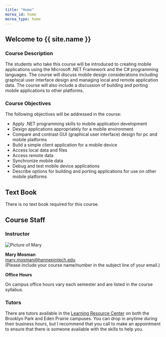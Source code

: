 ```yaml
---
title: "Home"
morea_id: home
morea_type: home
---
```


## Welcome to {{ site.name }}

### Course Description
The students who take this course will be introduced to creating mobile applications using the Microsoft .NET Framework and the C# programming languages. The course will discuss mobile design considerations including graphical user interface design and managing local and remote application data. The course will also include a discussion of building and porting mobile applications to other platforms.

### Course Objectives
The following objectives will be addressed in the course:

- Apply .NET programming skills to mobile application development
- Design applications appropriately for a mobile environment
- Compare and contrast GUI (graphical user interface) design for pc and mobile platforms
- Build a simple client application for a mobile device
- Access local data and files
- Access remote data
- Synchronize mobile data
- Debug and test mobile device applications
- Describe options for building and porting applications for use on other mobile platforms

## Text Book
There is no text book required for this course.

## Course Staff

### Instructor
<div class="row" >
<div class="col-xs-4 col-md-2">
  <img src="https://avatars3.githubusercontent.com/u/5143491" class="img-responsive" alt="Picture of Mary">
</div>
<div class="col-xs-8 col-md-10">
  <p><b>Mary Mosman</b> <br>
  <a href="mailto:mary.mosman@hennepintech.edu">mary.mosman@hennepintech.edu</a><br>  
  (Please include your course name/number in the subject line of your email.)
  </p>
  <b>Office Hours</b>
  <p>On campus office hours vary each semester and are listed in the course syllabus.</p>
</div>
</div>

### Tutors
There are tutors available in the [Learning Resource Center](https://www.hennepintech.edu/current/pages/259) on both the Brooklyn Park and Eden Prairie campuses.  You can drop in anytime during their business hours, but I recommend that you call to make an appointment to ensure that there is someone available with the skills to help you.
